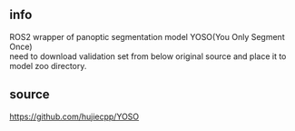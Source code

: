 ## info  
ROS2 wrapper of panoptic segmentation model YOSO(You Only Segment Once)  
need to download validation set from below original source and place it to model zoo directory.  



## source
https://github.com/hujiecpp/YOSO  
